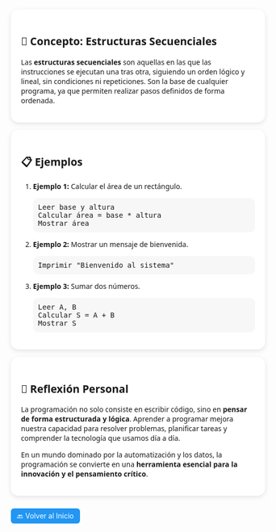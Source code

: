 
<style>
.card { background: #fff; border-radius: 15px; padding: 20px; margin: 15px auto; max-width: 750px; font-family: 'Segoe UI', sans-serif; box-shadow: 0 3px 10px rgba(0,0,0,0.1);}
.button { display: inline-block; padding: 6px 12px; margin: 10px 0; background-color: #2196F3; color: white; text-decoration: none; border-radius: 6px;}
.button:hover { background-color: #1976D2;}
pre { background: #f7f7f7; padding: 10px; border-radius: 10px; font-size: 14px; overflow-x:auto;}
</style>

<div class="card">
<h2>🧠 Concepto: Estructuras Secuenciales</h2>
<p>Las <strong>estructuras secuenciales</strong> son aquellas en las que las instrucciones se ejecutan una tras otra, siguiendo un orden lógico y lineal, sin condiciones ni repeticiones. Son la base de cualquier programa, ya que permiten realizar pasos definidos de forma ordenada.</p>
</div>

<div class="card">
<h2>📋 Ejemplos</h2>
<ol>
<li>
<strong>Ejemplo 1:</strong> Calcular el área de un rectángulo.
<pre>Leer base y altura
Calcular área = base * altura
Mostrar área</pre>
</li>
<li>
<strong>Ejemplo 2:</strong> Mostrar un mensaje de bienvenida.
<pre>Imprimir "Bienvenido al sistema"</pre>
</li>
<li>
<strong>Ejemplo 3:</strong> Sumar dos números.
<pre>Leer A, B
Calcular S = A + B
Mostrar S</pre>
</li>
</ol>
</div>

<div class="card">
<h2>💭 Reflexión Personal</h2>
<p>La programación no solo consiste en escribir código, sino en <strong>pensar de forma estructurada y lógica</strong>. Aprender a programar mejora nuestra capacidad para resolver problemas, planificar tareas y comprender la tecnología que usamos día a día.</p>
<p>En un mundo dominado por la automatización y los datos, la programación se convierte en una <strong>herramienta esencial para la innovación y el pensamiento crítico</strong>.</p>
</div>

<a class="button" href="../README.md">🔙 Volver al Inicio</a>
